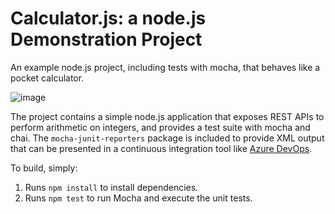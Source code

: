 Calculator.js: a node.js Demonstration Project
==============================================
An example node.js project, including tests with mocha, that behaves like
a pocket calculator.

![image](https://user-images.githubusercontent.com/89846366/131501000-e2a6de27-ef03-4f29-aa0c-d3428c430e72.png)

The project contains a simple node.js application that exposes REST APIs
to perform arithmetic on integers, and provides a test suite with mocha
and chai.  The `mocha-junit-reporters` package is included to provide XML
output that can be presented in a continuous integration tool like
[Azure DevOps](https://azure.com/devops).

To build, simply:

1. Runs `npm install` to install dependencies.
2. Runs `npm test` to run Mocha and execute the unit tests.

